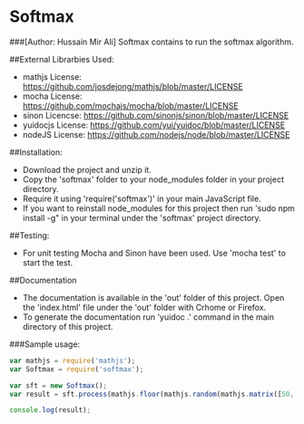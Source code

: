 # Softmax
###[Author: Hussain Mir Ali]
Softmax contains to run the softmax algorithm.

##External Librarbies Used:
* mathjs License: https://github.com/josdejong/mathjs/blob/master/LICENSE
* mocha License: https://github.com/mochajs/mocha/blob/master/LICENSE
* sinon Licencse: https://github.com/sinonjs/sinon/blob/master/LICENSE
* yuidocjs License: https://github.com/yui/yuidoc/blob/master/LICENSE
* nodeJS License: https://github.com/nodejs/node/blob/master/LICENSE

##Installation:
*  Download the project and unzip it.
*  Copy the 'softmax' folder to your node_modules folder in your project directory.
*  Require it using 'require('softmax')' in your main JavaScript file.
*  If you want to reinstall node_modules for this project then run 'sudo npm install -g" in your terminal under the 'softmax' project directory.

##Testing:
* For unit testing Mocha and Sinon have been used. Use 'mocha test' to start the test.


##Documentation
*  The documentation is available in the 'out' folder of this project. Open the 'index.html' file under the 'out' folder with Crhome or Firefox.
*  To generate the documentation run 'yuidoc .' command in the main directory of this project.

###Sample usage:

```javascript
var mathjs = require('mathjs');
var Softmax = require('softmax');

var sft = new Softmax();
var result = sft.process(mathjs.floor(mathjs.random(mathjs.matrix([50, 1]), 0, 5)), (mathjs.random(mathjs.matrix([50, 4]), 0, 1)));//sft.process(X, Weights);

console.log(result);

```

